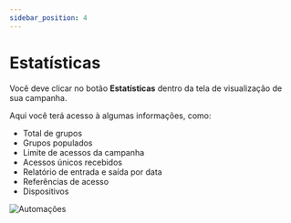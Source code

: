 ```yaml
---
sidebar_position: 4
---
```


# Estatísticas

Você deve clicar no botão **Estatísticas** dentro da tela de visualização de sua campanha.

Aqui você terá acesso à algumas informações, como:
- Total de grupos
- Grupos populados
- Limite de acessos da campanha
- Acessos únicos recebidos
- Relatório de entrada e saída por data
- Referências de acesso
- Dispositivos

![Automações](/img/docs/analytics.png)